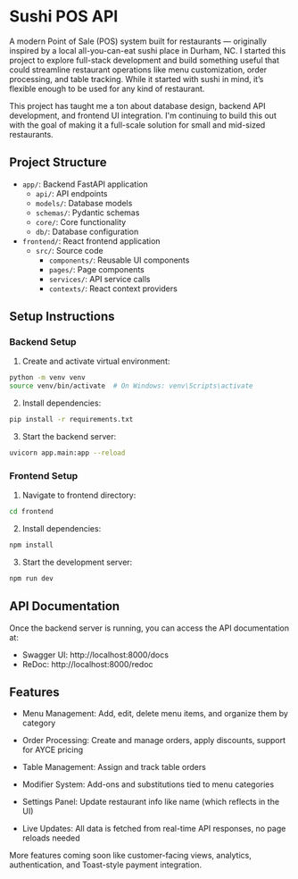 # Sushi POS API

A modern Point of Sale (POS) system built for restaurants — originally inspired by a local all-you-can-eat sushi place in Durham, NC. I started this project to explore full-stack development and build something useful that could streamline restaurant operations like menu customization, order processing, and table tracking. While it started with sushi in mind, it’s flexible enough to be used for any kind of restaurant.

This project has taught me a ton about database design, backend API development, and frontend UI integration. I'm continuing to build this out with the goal of making it a full-scale solution for small and mid-sized restaurants.
## Project Structure

- `app/`: Backend FastAPI application
  - `api/`: API endpoints
  - `models/`: Database models
  - `schemas/`: Pydantic schemas
  - `core/`: Core functionality
  - `db/`: Database configuration
- `frontend/`: React frontend application
  - `src/`: Source code
    - `components/`: Reusable UI components
    - `pages/`: Page components
    - `services/`: API service calls
    - `contexts/`: React context providers

## Setup Instructions

### Backend Setup

1. Create and activate virtual environment:
```bash
python -m venv venv
source venv/bin/activate  # On Windows: venv\Scripts\activate
```

2. Install dependencies:
```bash
pip install -r requirements.txt
```

3. Start the backend server:
```bash
uvicorn app.main:app --reload
```

### Frontend Setup

1. Navigate to frontend directory:
```bash
cd frontend
```

2. Install dependencies:
```bash
npm install
```

3. Start the development server:
```bash
npm run dev
```

## API Documentation

Once the backend server is running, you can access the API documentation at:
- Swagger UI: http://localhost:8000/docs
- ReDoc: http://localhost:8000/redoc

## Features

- Menu Management: Add, edit, delete menu items, and organize them by category

- Order Processing: Create and manage orders, apply discounts, support for AYCE pricing

- Table Management: Assign and track table orders

- Modifier System: Add-ons and substitutions tied to menu categories

- Settings Panel: Update restaurant info like name (which reflects in the UI)

- Live Updates: All data is fetched from real-time API responses, no page reloads needed

More features coming soon like customer-facing views, analytics, authentication, and Toast-style payment integration.